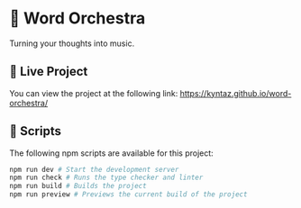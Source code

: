 # 🎹 Word Orchestra

Turning your thoughts into music.

## 🔗 Live Project

You can view the project at the following link:
https://kyntaz.github.io/word-orchestra/

## 📜 Scripts

The following npm scripts are available for this project:

```bash
npm run dev # Start the development server
npm run check # Runs the type checker and linter
npm run build # Builds the project
npm run preview # Previews the current build of the project
```
